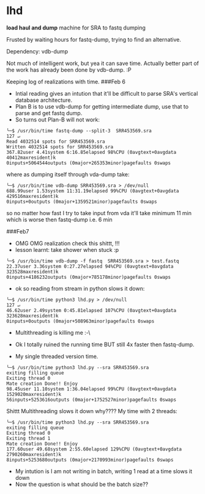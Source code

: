 # lhd
**load haul and dump** machine for SRA to fastq dumping

Frusted by waiting hours for fastq-dump, trying to find an alternative.

Dependency:
vdb-dump

Not much of intelligent work, but yea it can save time.
Actually better part of the work has already been done by vdb-dump. :P

Keeping log of realizations with time.
###Feb 6
* Intial reading gives an intution that it'll be difficult to parse SRA's vertical database architecture.
* Plan B is to use vdb-dump for getting intermediate dump, use that to parse and get fastq dump.
* So turns out Plan-B will not work:
```
╰─$ /usr/bin/time fastq-dump --split-3  SRR453569.sra                                              127 ↵
Read 4032514 spots for SRR453569.sra
Written 4032514 spots for SRR453569.sra
367.82user 4.41system 6:16.85elapsed 98%CPU (0avgtext+0avgdata 40412maxresident)k
0inputs+5064544outputs (0major+265353minor)pagefaults 0swaps
```
where as dumping itself through vda-dump take:
```
╰─$ /usr/bin/time vdb-dump SRR453569.sra > /dev/null                                                     
688.99user 1.53system 11:31.19elapsed 99%CPU (0avgtext+0avgdata 429516maxresident)k
0inputs+0outputs (0major+1359521minor)pagefaults 0swaps
```
so no matter how fast I try to take input from vda it'll take minimum 11 min which is worse then fastq-dump i.e. 6 min

###Feb7
* OMG OMG realization check this shittt,  !!!
* lesson learnt: take shower when stuck :p
```
╰─$ /usr/bin/time vdb-dump -f fastq  SRR453569.sra > test.fastq
22.37user 3.36system 0:27.27elapsed 94%CPU (0avgtext+0avgdata 323528maxresident)k
0inputs+4186232outputs (0major+785178minor)pagefaults 0swaps
```

* ok so reading from stream in python slows it down:
```
╰─$ /usr/bin/time python3 lhd.py > /dev/null                                                       127 ↵
46.62user 2.49system 0:45.81elapsed 107%CPU (0avgtext+0avgdata 323628maxresident)k
0inputs+0outputs (0major+508963minor)pagefaults 0swaps
```

* Multithreading is killing me :-\

* Ok I totally ruined the running time BUT still 4x faster then fastq-dump.
* My single threaded version time.
```
╰─$ /usr/bin/time python3 lhd.py --sra SRR453569.sra
exiting filling queue
Exiting thread 0
Mate creation Done!! Enjoy
98.45user 11.10system 1:36.04elapsed 99%CPU (0avgtext+0avgdata 1529020maxresident)k
56inputs+5253616outputs (0major+1752527minor)pagefaults 0swaps
```

Shittt Multithreading slows it down why????
My time with 2 threads:
```
╰─$ /usr/bin/time python3 lhd.py --sra SRR453569.sra
exiting filling queue
Exiting thread 0
Exiting thread 1
Mate creation Done!! Enjoy
177.60user 49.68system 2:55.60elapsed 129%CPU (0avgtext+0avgdata 2790260maxresident)k
8inputs+5253680outputs (0major+2170993minor)pagefaults 0swaps
```

* My intution is I am not writing in batch, writing 1 read at a time slows it down
* Now the question is what should be the batch size??
